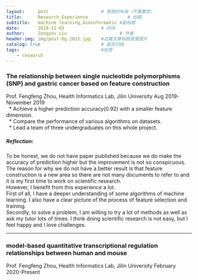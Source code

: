 ```yaml
---
layout:     post                    # 使用的布局（不需要改）
title:      Research Experience               # 标题 
subtitle:   machine learning,bioinformatic #副标题
date:       2019-11-03              # 时间
author:     Zongyou Liu                    # 作者
header-img: img/post-bg-2015.jpg    #这篇文章标题背景图片
catalog: true                       # 是否归档
tags:                               #标签
    - research
---
```


### The relationship between single nucleotide polymorphisms (SNP) and gastric cancer based on feature construction  
Prof. Fengfeng Zhou, Health Informatics Lab, Jilin University       Aug 2019-November 2019  
&nbsp; * Achieve a higher prediction accuracy(0.92) with a smaller feature dimension.  
&nbsp; * Compare the performance of various algorithms on datasets.  
&nbsp; * Lead a team of three undergraduates on this whole project.  

##### Reflection:  
To be honest, we do not have paper published because we do make the accuracy of prediction higher but the improvement is not so conspicuous.   
The reason for why we do not have a better result is that feature construction is a new area so there are not many documents to refer to and it is my first time to work on scientific research.   
However, I benefit from this experience a lot.   
First of all, I have a deeper understanding of some algorithms of machine learning. I also have a clear picture of the process of feature selection and training.  
Secondly, to solve a problem, I am willing to try a lot of methods as well as ask my tutor lots of times. I think doing scientific research is not easy, but I feel happy and I love challenges.  

***

### model-based quantitative transcriptional regulation relationships between human and mouse  
Prof. Fengfeng Zhou, Health Informatics Lab, Jilin University      February 2020-Present


